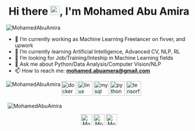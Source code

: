 <h1 align="center">Hi there <img src="https://media.giphy.com/media/hvRJCLFzcasrR4ia7z/giphy.gif" width="25px">, I'm Mohamed Abu Amira</h1>

<p align="left"> <img src="https://komarev.com/ghpvc/?username=MohamedAbuAmira" alt="MohamedAbuAmira" /> </p>



- 🔭 I’m currently working as Machine Learning Freelancer on fivver, and upwork
- 🌱 I’m currently learning Artificial Intelligence, Advanced CV, NLP, RL
- 🤔 I’m looking for Job/Training/Inteship in Machine Learning fields 
- 💬 Ask me about Python/Data Analysis/Computer Vision/NLP
- 📫 How to reach me: **mohamed.abuamera@gmail.com**

<p align="left">
  <img src="https://devicons.github.io/devicon/devicon.git/icons/docker/docker-original-wordmark.svg" alt="docker" width="40" height="40"/> 
  <img src="https://devicons.github.io/devicon/devicon.git/icons/linux/linux-original.svg" alt="linux" width="40" height="40"/>
  <img src="https://devicons.github.io/devicon/devicon.git/icons/mysql/mysql-original-wordmark.svg" alt="mysql" width="40" height="40"/> 
  <img src="https://devicons.github.io/devicon/devicon.git/icons/python/python-original.svg" alt="python" width="40" height="40"/> 
  <img src="https://www.vectorlogo.zone/logos/tensorflow/tensorflow-icon.svg" alt="tensorflow" width="40" height="40"/> 
  <img align="left" src="https://github-readme-stats.vercel.app/api/top-langs/?username=MohamedAbuAmira&layout=compact&hide=html" alt="MohamedAbuAmira" />
</p>

<p>&nbsp;<img align="center" src="https://github-readme-stats.vercel.app/api?username=MohamedAbuAmira&show_icons=true" alt="MohamedAbuAmira" /></p>

<p align="center">
<a href="https://www.linkedin.com/in/mohamedabuamira/" target="blank"><img align="center" src="https://cdn.jsdelivr.net/npm/simple-icons@3.0.1/icons/linkedin.svg" alt="Mohammed Abu Amira" height="30" width="30" /></a>
<a href="https://www.kaggle.com/mohamedtayser" target="blank"><img align="center" src="https://cdn.jsdelivr.net/npm/simple-icons@3.0.1/icons/kaggle.svg" alt="Mohammed Abu Amira" height="30" width="30" /></a>
<a href="https://www.upwork.com/o/profiles/users/~01db0ba43fcf0c9efb/" target="blank"><img align="center" src="https://cdn.jsdelivr.net/npm/simple-icons@3.0.1/icons/upwork.svg" alt="Mohammed Abu Amira" height="30" width="30" /></a>
</p>
